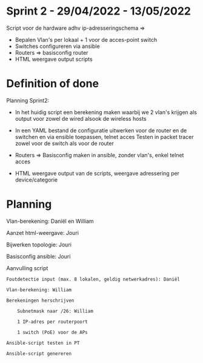 # Sprint 2 - 29/04/2022 - 13/05/2022

Script voor de hardware adhv ip-adresseringschema =>

-	Bepalen Vlan's per lokaal  + 1 voor de acces-point switch
-	Switches configureren via ansible
-	Routers => basisconfig router
-	HTML weergave output scripts

# Definition of done

Planning Sprint2:

-	In het huidig script een berekening maken waarbij we 2 vlan's krijgen als output
	voor zowel de wired alsook de wireless hosts


-	In een YAML bestand de configuratie uitwerken voor de router en de switchen
	en via ensible toepassen, telnet acces
	Testen in packet tracer zowel voor de switch als voor de router
	
	
-	Routers => Basisconfig maken in ansible, zonder vlan's, enkel telnet acces


-	HTML weergave output van de scripts, weergave adressering per device/categorie

# Planning

Vlan-berekening: Daniël en William

Aanzet html-weergave: Jouri

Bijwerken topologie: Jouri

Basisconfig ansible: Jouri

Aanvulling script

	Foutdetectie input (max. 8 lokalen, geldig netwerkadres): Daniël
	
	Vlan-berekening: William
	
	Berekeningen herschrijven
	
		Subnetmask naar /26: William
		
		1 IP-adres per routerpoort
	
		1 switch (PoE) voor de APs
	
	Ansible-script testen in PT
	
	Ansible-script genereren
	


